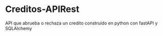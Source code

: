 # Creditos-APIRest
API que abrueba o rechaza un credito construido en python con fastAPI y SQLAlchemy 
